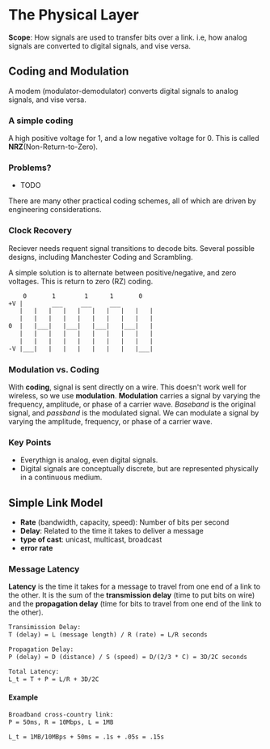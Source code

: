 # The Physical Layer

**Scope**: How signals are used to transfer bits over a link. i.e, how analog signals are converted to digital signals, and vise versa.

## Coding and Modulation

A modem (modulator-demodulator) converts digital signals to analog signals, and vise versa.

### A simple coding
A high positive voltage for 1, and a low negative voltage for 0. This is called **NRZ**(Non-Return-to-Zero). 


### Problems?
- TODO

There are many other practical coding schemes, all of which are driven by engineering considerations.

### Clock Recovery

Reciever needs requent signal transitions to decode bits. Several possible designs, including Manchester Coding and Scrambling.

A simple solution is to alternate between positive/negative, and zero voltages. This is return to zero (RZ) coding.

```txt
    0       1        1      1       0
+V |        ___     ___     ___
   |   |   |   |   |   |   |   |   |   |  
   |   |   |   |   |   |   |   |   |   |  
0  |   |___|   |___|   |___|   |___|   |
   |   |   |   |   |   |   |   |   |   |  
   |   |   |   |   |   |   |   |   |   |  
-V |___|   |   |   |   |   |   |   |___|  
```

### Modulation vs. Coding

With **coding**, signal is sent directly on a wire. This doesn't work well for wireless, so we use **modulation**. **Modulation** carries a signal by varying the frequency, amplitude, or phase of a carrier wave. *Baseband* is the original signal, and *passband* is the modulated signal. We can modulate a signal by varying the amplitude, frequency, or phase of a carrier wave.

### Key Points

- Everythign is analog, even digital signals.
- Digital signals are conceptually discrete, but are represented physically in a continuous medium.


## Simple Link Model

- **Rate** (bandwidth, capacity, speed): Number of bits per second
- **Delay**: Related to the time it takes to deliver a message
- **type of cast**: unicast, multicast, broadcast
- **error rate**

### Message Latency

**Latency** is the time it takes for a message to travel from one end of a link to the other. It is the sum of the **transmission delay** (time to put bits on wire) and the **propagation delay** (time for bits to travel from one end of the link to the other).

```txt
Transimission Delay:
T (delay) = L (message length) / R (rate) = L/R seconds

Propagation Delay:
P (delay) = D (distance) / S (speed) = D/(2/3 * C) = 3D/2C seconds

Total Latency:
L_t = T + P = L/R + 3D/2C
```

#### Example

```txt
Broadband cross-country link:
P = 50ms, R = 10Mbps, L = 1MB

L_t = 1MB/10MBps + 50ms = .1s + .05s = .15s
```
```